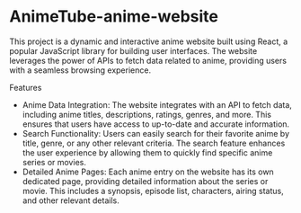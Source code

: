 # AnimeTube-anime-website
This project is a dynamic and interactive anime website built using React, a popular JavaScript library for building user interfaces. The website leverages the power of APIs to fetch data related to anime, providing users with a seamless browsing experience.

Features
<ul>
  <li>Anime Data Integration: The website integrates with an API to fetch data, including anime titles, descriptions, ratings, genres, and more. This ensures that users have access to up-to-date and accurate information.</li>
  <li>Search Functionality: Users can easily search for their favorite anime by title, genre, or any other relevant criteria. The search feature enhances the user experience by allowing them to quickly find specific anime series or movies.</li>
  <li>Detailed Anime Pages: Each anime entry on the website has its own dedicated page, providing detailed information about the series or movie. This includes a synopsis, episode list, characters, airing status, and other relevant details.</li>
</ul>    
 
